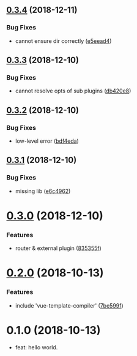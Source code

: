 <a name="0.3.4"></a>
## [0.3.4](https://github.com/ulivz/umi-plugin-vue/compare/v0.3.3...v0.3.4) (2018-12-11)


### Bug Fixes

* cannot ensure dir correctly ([e5eead4](https://github.com/ulivz/umi-plugin-vue/commit/e5eead4))



<a name="0.3.3"></a>
## [0.3.3](https://github.com/ulivz/umi-plugin-vue/compare/v0.3.2...v0.3.3) (2018-12-10)


### Bug Fixes

* cannot resolve opts of sub plugins ([db420e8](https://github.com/ulivz/umi-plugin-vue/commit/db420e8))



<a name="0.3.2"></a>
## [0.3.2](https://github.com/ulivz/umi-plugin-vue/compare/v0.3.1...v0.3.2) (2018-12-10)


### Bug Fixes

* low-level error ([bdf4eda](https://github.com/ulivz/umi-plugin-vue/commit/bdf4eda))



<a name="0.3.1"></a>
## [0.3.1](https://github.com/ulivz/umi-plugin-vue/compare/v0.3.0...v0.3.1) (2018-12-10)


### Bug Fixes

* missing lib ([e6c4962](https://github.com/ulivz/umi-plugin-vue/commit/e6c4962))



<a name="0.3.0"></a>
# [0.3.0](https://github.com/ulivz/umi-plugin-vue/compare/v0.2.0...v0.3.0) (2018-12-10)


### Features

* router & external plugin ([835355f](https://github.com/ulivz/umi-plugin-vue/commit/835355f))



<a name="0.2.0"></a>
# [0.2.0](https://github.com/ulivz/umi-plugin-vue/compare/v0.1.0...v0.2.0) (2018-10-13)


### Features

* include 'vue-template-compiler' ([7be599f](https://github.com/ulivz/umi-plugin-vue/commit/7be599f))



<a name="0.1.0"></a>
# 0.1.0 (2018-10-13)

* feat: hello world.

